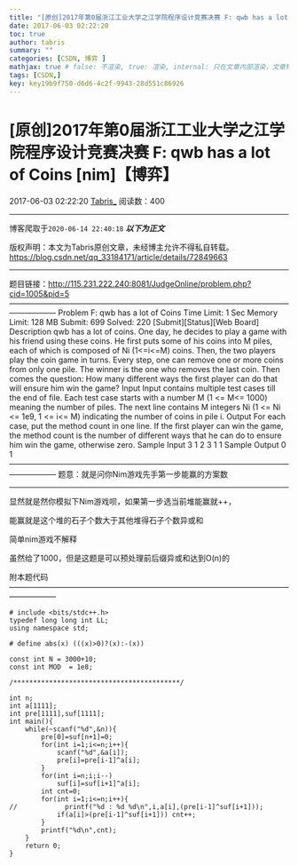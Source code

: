 ```yaml
---
title: "[原创]2017年第0届浙江工业大学之江学院程序设计竞赛决赛 F: qwb has a lot of Coins [nim]【博弈】"
date: 2017-06-03 02:22:20
toc: true
author: tabris
summary: ""
categories: [CSDN, 博弈 ]
mathjax: true # false: 不渲染, true: 渲染, internal: 只在文章内部渲染，文章列表中不渲染
tags: [CSDN,]
key: key19b9f750-d6d6-4c2f-9943-28d551c86926
---
```


# [原创]2017年第0届浙江工业大学之江学院程序设计竞赛决赛 F: qwb has a lot of Coins [nim]【博弈】

2017-06-03 02:22:20  [Tabris_](https://me.csdn.net/qq_33184171) 阅读数：400

---

博客爬取于`2020-06-14 22:40:18`
***以下为正文***

版权声明：本文为Tabris原创文章，未经博主允许不得私自转载。
https://blog.csdn.net/qq_33184171/article/details/72849663

<!-- more -->

---

题目链接：http://115.231.222.240:8081/JudgeOnline/problem.php?cid=1005&pid=5
——————————————————————————————————————————
Problem F: qwb has a lot of Coins
Time Limit: 1 Sec  Memory Limit: 128 MB
Submit: 699  Solved: 220
[Submit][Status][Web Board]
Description
qwb has a lot of coins. One day, he decides to play a game with his friend using these coins. He first puts some of his coins into M piles, each of which is composed of Ni (1<=i<=M) coins. Then, the two players play the coin game in turns. Every step, one can remove one or more coins from only one pile. The winner is the one who removes the last coin.
Then comes the question: How many different ways the first player can do that will ensure him win the game? 
Input
Input contains multiple test cases till the end of file. Each test case starts with a number M (1 <= M<= 1000) meaning the number of piles. The next line contains M integers Ni (1 <= Ni <= 1e9, 1 <= i<= M) indicating the number of coins in pile i.
Output
For each case, put the method count in one line.
If the first player can win the game, the method count is the number of different ways that he can do to ensure him win the game, otherwise zero.
Sample Input
3
1 2 3
1
1
Sample Output
0
1
——————————————————————————————————————————
题意：就是问你Nim游戏先手第一步能赢的方案数

---

显然就是然你模拟下Nim游戏呗，如果第一步选当前堆能赢就++，

能赢就是这个堆的石子个数大于其他堆得石子个数异或和

简单nim游戏不解释

虽然给了1000，但是这题是可以预处理前后缀异或和达到O(n)的


附本题代码
——————————————————————————————————————————
```
# include <bits/stdc++.h>
typedef long long int LL;
using namespace std;
 
# define abs(x) (((x)>0)?(x):-(x))
 
const int N = 3000+10;
const int MOD  = 1e8;
 
/******************************************/
 
int n;
int a[1111];
int pre[1111],suf[1111];
int main(){
    while(~scanf("%d",&n)){
        pre[0]=suf[n+1]=0;
        for(int i=1;i<=n;i++){
            scanf("%d",&a[i]);
            pre[i]=pre[i-1]^a[i];
        }
        for(int i=n;i;i--)
            suf[i]=suf[i+1]^a[i];
        int cnt=0;
        for(int i=1;i<=n;i++){
//            printf("%d : %d %d\n",i,a[i],(pre[i-1]^suf[i+1]));
            if(a[i]>(pre[i-1]^suf[i+1])) cnt++;
        }
        printf("%d\n",cnt);
    }
    return 0;
}
 
```